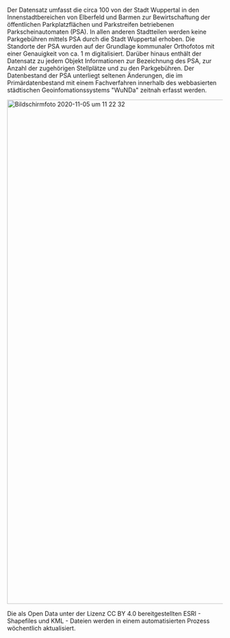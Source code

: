 Der Datensatz umfasst die circa 100 von der Stadt Wuppertal in den Innenstadtbereichen von 
Elberfeld und Barmen zur Bewirtschaftung der öffentlichen Parkplatzflächen und Parkstreifen 
betriebenen Parkscheinautomaten (PSA). In allen anderen Stadtteilen werden keine Parkgebühren 
mittels PSA durch die Stadt Wuppertal erhoben. Die Standorte der PSA wurden auf der 
Grundlage kommunaler Orthofotos mit einer Genauigkeit von ca. 1 m digitalisiert. Darüber 
hinaus enthält der Datensatz zu jedem Objekt Informationen zur Bezeichnung des PSA, 
zur Anzahl der zugehörigen Stellplätze und zu den Parkgebühren. Der Datenbestand der PSA 
unterliegt seltenen Änderungen, die im Primärdatenbestand mit einem Fachverfahren 
innerhalb des webbasierten städtischen Geoinfomationssystems "WuNDa" zeitnah erfasst werden. 


<img width="1176" alt="Bildschirmfoto 2020-11-05 um 11 22 32" src="https://user-images.githubusercontent.com/837211/98228706-3c59ca80-1f59-11eb-9a10-fa47558d853d.png">

Die als Open Data unter der Lizenz CC BY 4.0 bereitgestellten ESRI - Shapefiles und KML - Dateien 
werden in einem automatisierten Prozess wöchentlich aktualisiert.

